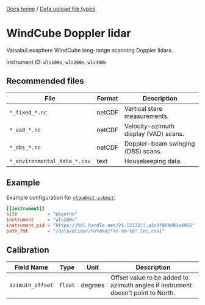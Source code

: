 [Docs home](https://docs.cloudnet.fmi.fi) / [Data upload file types](../api/upload-file-types.md)

# WindCube Doppler lidar

Vaisala/Leosphere WindCube long-range scanning Doppler lidars.

Instrument ID: `wls100s`, `wls200s`, `wls400s`

## Recommended files

| File                         | Format | Description                           |
| ---------------------------- | ------ | ------------------------------------- |
| `*_fixed_*.nc`               | netCDF | Vertical stare measurements.          |
| `*_vad_*.nc`                 | netCDF | Velocity-azimuth display (VAD) scans. |
| `*_dbs_*.nc`                 | netCDF | Doppler-beam swinging (DBS) scans.    |
| `*_environmental_data_*.csv` | text   | Housekeeping data.                    |

## Example

Example configuration for [`cloudnet-submit`](https://github.com/actris-cloudnet/cloudnet-submit):

```toml
[[instrument]]
site           = "payerne"
instrument     = "wls200s"
instrument_pid = "https://hdl.handle.net/21.12132/3.a3c0f804d91e4966"
path_fmt       = "/data/dlidar/%Y%m%d/*%Y-%m-%d*.{nc,csv}"
```

## Calibration

| Field Name       | Type    | Unit    | Description                                                                      |
| ---------------- | ------- | ------- | -------------------------------------------------------------------------------- |
| `azimuth_offset` | `float` | degrees | Offset value to be added to azimuth angles if instrument doesn't point to North. |
